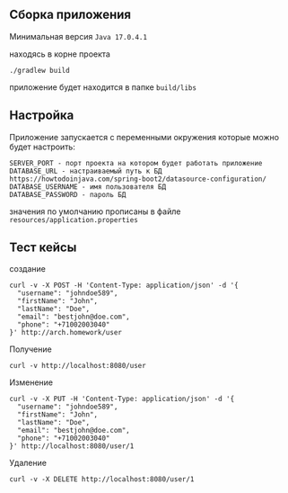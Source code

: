 ## Сборка приложения

Минимальная версия `Java 17.0.4.1`

находясь в корне проекта
```shell
./gradlew build
```
приложение будет находится в папке `build/libs`

## Настройка
Приложение запускается с переменными окружения которые можно будет настроить:

```shell
SERVER_PORT - порт проекта на котором будет работать приложение
DATABASE_URL - настраиваемый путь к БД https://howtodoinjava.com/spring-boot2/datasource-configuration/
DATABASE_USERNAME - имя пользователя БД
DATABASE_PASSWORD - пароль БД
```
значения по умолчанию прописаны в файле `resources/application.properties`

## Тест кейсы

создание 
```shell
curl -v -X POST -H 'Content-Type: application/json' -d '{
  "username": "johndoe589",
  "firstName": "John",
  "lastName": "Doe",
  "email": "bestjohn@doe.com",
  "phone": "+71002003040"
}' http://arch.homework/user
```

Получение
```shell
curl -v http://localhost:8080/user
```

Изменение
```shell
curl -v -X PUT -H 'Content-Type: application/json' -d '{
  "username": "johndoe589",
  "firstName": "John",
  "lastName": "Doe",
  "email": "bestjohn@doe.com",
  "phone": "+71002003040"
}' http://localhost:8080/user/1
```

Удаление
```shell
curl -v -X DELETE http://localhost:8080/user/1
```
